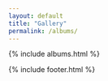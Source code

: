 ```yaml
---
layout: default
title: "Gallery"
permalink: /albums/
---
```


{% include albums.html %}

{% include footer.html %}
